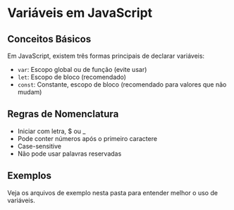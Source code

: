 
# Variáveis em JavaScript

## Conceitos Básicos

Em JavaScript, existem três formas principais de declarar variáveis:

- `var`: Escopo global ou de função (evite usar)
- `let`: Escopo de bloco (recomendado)
- `const`: Constante, escopo de bloco (recomendado para valores que não mudam)

## Regras de Nomenclatura

- Iniciar com letra, $ ou _
- Pode conter números após o primeiro caractere
- Case-sensitive
- Não pode usar palavras reservadas

## Exemplos

Veja os arquivos de exemplo nesta pasta para entender melhor o uso de variáveis.
